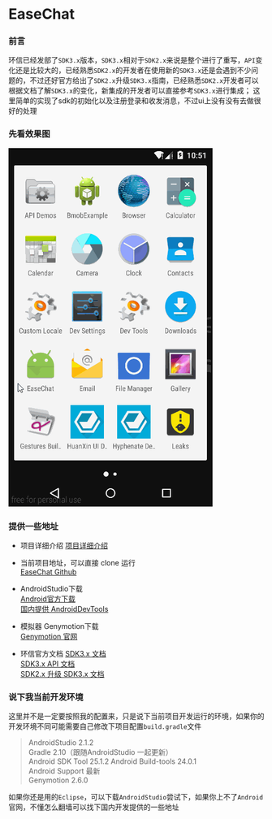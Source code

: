 # EaseChat

### 前言
环信已经发部了`SDK3.x`版本，`SDK3.x`相对于`SDK2.x`来说是整个进行了重写，`API`变化还是比较大的，已经熟悉`SDK2.x`的开发者在使用新的`SDK3.x`还是会遇到不少问题的，不过还好官方给出了`SDK2.x`升级`SDK3.x`指南，已经熟悉`SDK2.x`开发者可以根据文档了解`SDK3.x`的变化，新集成的开发者可以直接参考`SDK3.x`进行集成；
这里简单的实现了sdk的初始化以及注册登录和收发消息，不过ui上没有没有去做很好的处理

### 先看效果图   
![ec-demo](./screenshot/ec-demo.gif)    

### 提供一些地址  

* 项目详细介绍
[项目详细介绍](http://www.jianshu.com/p/3e732f45d376)  

* 当前项目地址，可以直接 clone 运行  
[EaseChat Github](https://github.com/lzan13/EaseChat)   


* AndroidStudio下载   
[Android官方下载](http://tools.android.com/download/studio/builds/2-0)  
[国内提供 AndroidDevTools](http://androiddevtools.cn/)  

* 模拟器 Genymotion下载  
[Genymotion 官网](http://genymotion.com/) 

* 环信官方文档
[SDK3.x 文档](http://docs.easemob.com/im/start)   
[SDK3.x API 文档](http://www.easemob.com/apidoc/android/chat3.0/annotated.html)   
[SDK2.x 升级 SDK3.x 文档](http://docs.easemob.com/im/200androidcleintintegration/140upgradetov30)   


### 说下我当前开发环境
这里并不是一定要按照我的配置来，只是说下当前项目开发运行的环境，如果你的开发环境不同可能需要自己修改下项目配置`build.gradle`文件 
>AndroidStudio 2.1.2  
Gradle 2.10（跟随AndroidStudio 一起更新）   
Android SDK Tool 25.1.2 
Android Build-tools 24.0.1  
Android Support 最新  
Genymotion 2.6.0  

如果你还是用的`Eclipse`，可以下载`AndroidStudio`尝试下，如果你上不了`Android`官网，不懂怎么翻墙可以找下国内开发提供的一些地址


